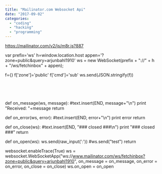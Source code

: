 ```yaml
---
title: "Mailinator.com Websocket Api"
date: "2017-09-02"
categories: 
  - "coding"
  - "hacking"
  - "programming"
---
```


https://mailinator.com/v2/js/m8r.js?887

var prefix='ws' h=window.location.host appen='?zone=public&query=arjunbahl1910' ws = new WebSocket(prefix + "://" + h + "/ws/fetchinbox" + appen);

f={} f\['zone'\]='public' f\['cmd'\]='sub' ws.send(JSON.stringify(f))

 

 

def on\_message(ws, message): #text.insert(END, message+"\\n") print "Received: "+message return

def on\_error(ws, error): #text.insert(END, error+"\\n") print error return

def on\_close(ws): #text.insert(END, "### closed ###\\n") print "### closed ###" return

def on\_open(ws): ws.send(raw\_input(':')) #ws.send("test") return

websocket.enableTrace(True) ws = websocket.WebSocketApp("ws://www.mailinator.com/ws/fetchinbox?zone=public&query=arjunbahl1910", on\_message = on\_message, on\_error = on\_error, on\_close = on\_close) ws.on\_open = on\_open

